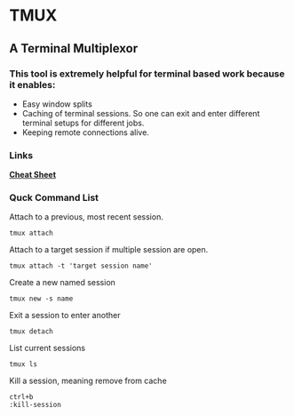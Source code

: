 # TMUX
## A Terminal Multiplexor

### This tool is extremely helpful for terminal based work because it enables:

* Easy window splits
* Caching of terminal sessions. So one can exit and enter different terminal setups for different jobs.
* Keeping remote connections alive.

### Links

**[Cheat Sheet](cheatsheet.md)**

### Quck Command List

Attach to a previous, most recent session.

	tmux attach

Attach to a target session if multiple session are open.

	tmux attach -t 'target session name'

Create a new named session

	tmux new -s name

Exit a session to enter another

	tmux detach

List current sessions

	tmux ls

Kill a session, meaning remove from cache

	ctrl+b
	:kill-session 
